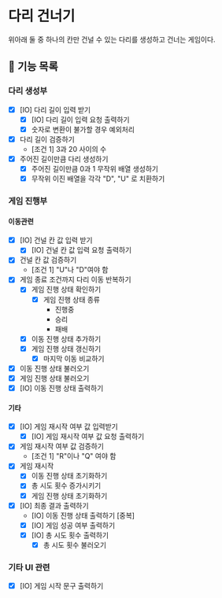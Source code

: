 다리 건너기
===
위아래 둘 중 하나의 칸만 건널 수 있는 다리를 생성하고 건너는 게임이다.

## 🚀 기능 목록

### 다리 생성부
- [X] [IO] 다리 길이 입력 받기
  - [X] [IO] 다리 길이 입력 요청 출력하기
  - [X] 숫자로 변환이 불가할 경우 예외처리
- [X] 다리 길이 검증하기
  - [조건 1] 3과 20 사이의 수
- [X] 주어진 길이만큼 다리 생성하기
  - [X] 주어진 길이만큼 0과 1 무작위 배열 생성하기
  - [X] 무작위 이진 배열을 각각 "D", "U" 로 치환하기

### 게임 진행부
#### 이동관련
- [X] [IO] 건널 칸 값 입력 받기
  - [X] [IO] 건널 칸 값 입력 요청 출력하기
- [X] 건널 칸 값 검증하기
  - [조건 1] "U"나 "D"여야 함
- [X] 게임 종료 조건까지 다리 이동 반복하기
  - [X] 게임 진행 상태 확인하기
    - [X] 게임 진행 상태 종류
      - 진행중
      - 승리
      - 패배
  - [X] 이동 진행 상태 추가하기
  - [X] 게임 진행 상태 갱신하기
    - [X] 마지막 이동 비교하기
- [X] 이동 진행 상태 불러오기
- [X] 게임 진행 상태 불러오기
- [X] [IO] 이동 진행 상태 출력하기
#### 기타
- [X] [IO] 게임 재시작 여부 값 입력받기
  - [X] [IO] 게임 재시작 여부 값 요청 출력하기
- [X] 게임 재시작 여부 값 검증하기
  - [조건 1] "R"이나 "Q" 여야 함
- [X] 게임 재시작
  - [X] 이동 진행 상태 초기화하기
  - [X] 총 시도 횟수 증가시키기
  - [X] 게임 진행 상태 초기화하기
- [X] [IO] 최종 결과 출력하기
  - [IO] 이동 진행 상태 출력하기 [중복]
  - [X] [IO] 게임 성공 여부 출력하기
  - [X] [IO] 총 시도 횟수 출력하기
    - [X] 총 시도 횟수 불러오기

### 기타 UI 관련
- [X] [IO] 게임 시작 문구 출력하기